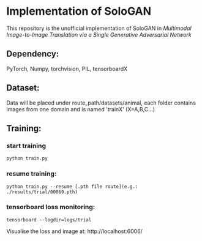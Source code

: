 # Implementation of SoloGAN

This repository is the unofficial implementation of SoloGAN in *Multimodal Image-to-Image Translation via a Single Generative Adversarial Network*

## Dependency:
PyTorch, Numpy, torchvision, PIL, tensorboardX


## Dataset:
Data will be placed under route_path/datasets/animal, each folder contains images from one domain and is named 'trainX' (X=A,B,C...)


## Training:
### start training 
```
python train.py
```
 
### resume training:
```
python train.py --resume [.pth file route](e.g.: ./results/trial/00069.pth)
```

### tensorboard loss monitoring:
```
tensorboard --logdir=logs/trial
```
Visualise the loss and image at: http://localhost:6006/